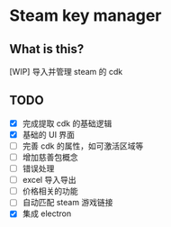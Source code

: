 # Steam key manager
## What is this?
[WIP] 导入并管理 steam 的 cdk
## TODO
- [x] 完成提取 cdk 的基础逻辑
- [x] 基础的 UI 界面
- [ ] 完善 cdk 的属性，如可激活区域等
- [ ] 增加慈善包概念
- [ ] 错误处理
- [ ] excel 导入导出
- [ ] 价格相关的功能
- [ ] 自动匹配 steam 游戏链接
- [x] 集成 electron
